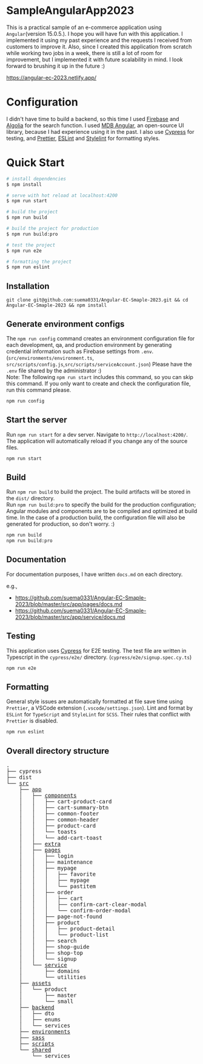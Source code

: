 # SampleAngularApp2023

This is a practical sample of an e-commerce application using `Angular`(version 15.0.5.). I hope you will have fun with this application. I implemented it using my past experience and the requests I received from customers to improve it.
Also, since I created this application from scratch while working two jobs in a week, there is still a lot of room for improvement, but I implemented it with future scalability in mind. I look forward to brushing it up in the future :)

https://angular-ec-2023.netlify.app/

# Configuration

I didn't have time to build a backend, so this time I used [Firebase](https://firebase.google.com/) and [Algolia](https://www.algolia.com/) for the search function.
I used [MDB Angular](https://mdbootstrap.com/), an open-source UI library, because I had experience using it in the past.
I also use [Cypress](https://www.cypress.io/) for testing, and [Prettier](https://prettier.io/), [ESLint](https://eslint.org/) and [Stylelint](https://stylelint.io/) for formatting styles.

# Quick Start

```bash
# install dependencies
$ npm install

# serve with hot reload at localhost:4200
$ npm run start

# build the project
$ npm run build

# build the project for production
$ npm run build:pro

# test the project
$ npm run e2e

# formatting the project
$ npm run eslint
```

## Installation

```
git clone git@github.com:suema0331/Angular-EC-Smaple-2023.git && cd Angular-EC-Smaple-2023 && npm install
```

## Generate environment configs

The `npm run config` command creates an environment configuration file for each development, qa, and production environment by generating credential information such as Firebase settings from `.env`. (`src/environments/environment.ts`, `src/scripts/config.js`,`src/scripts/serviceAccount.json`)
Please have the `.env` file shared by the administrator :)<br>
Note: The following `npm run start` includes this command, so you can skip this command. If you only want to create and check the configuration file, run this command please.

```bash
npm run config
```

## Start the server

Run `npm run start` for a dev server. Navigate to `http://localhost:4200/`. The application will automatically reload if you change any of the source files.

```bash
npm run start
```

## Build

Run `npm run build` to build the project. The build artifacts will be stored in the `dist/` directory.<br>
Run `npm run build:pro` to specify the build for the production configuration; Angular modules and components are to be compiled and optimized at build time. In the case of a production build, the configuration file will also be generated for production, so don't worry. :)

```bash
npm run build
npm run build:pro
```

## Documentation

For documentation purposes, I have written `docs.md` on each directory.

e.g.,

- https://github.com/suema0331/Angular-EC-Smaple-2023/blob/master/src/app/pages/docs.md
- https://github.com/suema0331/Angular-EC-Smaple-2023/blob/master/src/app/service/docs.md

## Testing

This application uses [Cypress](https://www.cypress.io/) for E2E testing. The test file are written in Typescript in the `cypress/e2e/` directory. (`cypress/e2e/signup.spec.cy.ts`)

```bash
npm run e2e
```

## Formatting

General style issues are automatically formatted at file save time using `Prettier`, a VSCode extension (`.vscode/settings.json`).
Lint and format by `ESLint` for `TypeScript` and `StyleLint` for `SCSS`. Their rules that conflict with `Prettier` is disabled.

```bash
npm run eslint
```

## Overall directory structure

<pre>
.
├── cypress
├── dist
└── <a href="https://github.com/suema0331/Angular-EC-Smaple-2023/blob/master/src/docs.md" target="_blank" rel="noopener noreferrer">src</a>
    ├── <a href="https://github.com/suema0331/Angular-EC-Smaple-2023/blob/master/src/app/docs.md" target="_blank" rel="noopener noreferrer">app</a>
    │   ├── <a href="https://github.com/suema0331/Angular-EC-Smaple-2023/blob/master/src/app/components/doc.md" target="_blank" rel="noopener noreferrer">components</a>
    │   │   ├── cart-product-card
    │   │   ├── cart-summary-btn
    │   │   ├── common-footer
    │   │   ├── common-header
    │   │   ├── product-card
    │   │   └── toasts
    │   │   └── add-cart-toast
    │   ├── <a href="https://github.com/suema0331/Angular-EC-Smaple-2023/blob/master/src/app/extra/docs.md" target="_blank" rel="noopener noreferrer">extra</a>
    │   ├── <a href="https://github.com/suema0331/Angular-EC-Smaple-2023/blob/master/src/app/pages/docs.md" target="_blank" rel="noopener noreferrer">pages</a>
    │   │   ├── login
    │   │   ├── maintenance
    │   │   ├── mypage
    │   │   │   ├── favorite
    │   │   │   ├── mypage
    │   │   │   └── pastitem
    │   │   ├── order
    │   │   │   ├── cart
    │   │   │   ├── confirm-cart-clear-modal
    │   │   │   └── confirm-order-modal
    │   │   ├── page-not-found
    │   │   ├── product
    │   │   │   ├── product-detail
    │   │   │   └── product-list
    │   │   ├── search
    │   │   ├── shop-guide
    │   │   ├── shop-top
    │   │   └── signup
    │   └── <a href="https://github.com/suema0331/Angular-EC-Smaple-2023/blob/master/src/app/service/docs.md" target="_blank" rel="noopener noreferrer">service</a>
    │       ├── domains
    │       └── utilities
    ├── <a href="https://github.com/suema0331/Angular-EC-Smaple-2023/blob/master/src/assets/docs.md" target="_blank" rel="noopener noreferrer">assets</a>
    │   └── product
    │       ├── master
    │       └── small
    ├── <a href="https://github.com/suema0331/Angular-EC-Smaple-2023/blob/master/src/backend/docs.md" target="_blank" rel="noopener noreferrer">backend</a>
    │   ├── dto
    │   ├── enums
    │   └── services
    ├── <a href="https://github.com/suema0331/Angular-EC-Smaple-2023/blob/master/src/environments/docs.md" target="_blank" rel="noopener noreferrer">environments</a>
    ├── <a href="https://github.com/suema0331/Angular-EC-Smaple-2023/blob/master/src/sass/docs.md" target="_blank" rel="noopener noreferrer">sass</a>
    ├── <a href="https://github.com/suema0331/Angular-EC-Smaple-2023/blob/master/src/scripts/docs.md" target="_blank" rel="noopener noreferrer">scripts</a>
    └── <a href="https://github.com/suema0331/Angular-EC-Smaple-2023/blob/master/src/shared/services/docs.md" target="_blank" rel="noopener noreferrer">shared</a>
        └── services
</pre>

